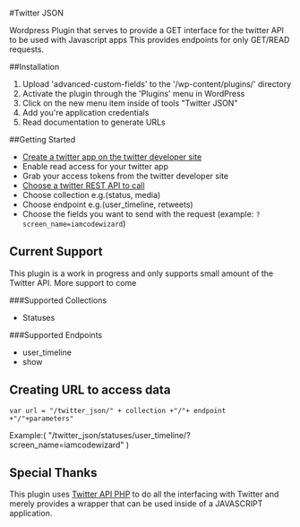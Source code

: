 #Twitter JSON

Wordpress Plugin that serves to provide a GET interface for the twitter API to be used with Javascript apps
This provides endpoints for only GET/READ requests. 

##Installation


1. Upload 'advanced-custom-fields' to the '/wp-content/plugins/' directory
2. Activate the plugin through the 'Plugins' menu in WordPress
3. Click on the new menu item inside of tools "Twitter JSON"
4. Add you're application credentials
5. Read documentation to generate URLs


##Getting Started

- [Create a twitter app on the twitter developer site](https://dev.twitter.com/apps/)
- Enable read access for your twitter app
- Grab your access tokens from the twitter developer site
- [Choose a twitter REST API to call](https://dev.twitter.com/rest/public)
- Choose collection e.g.(status, media)
- Choose endpoint e.g.(user_timeline, retweets)
- Choose the fields you want to send with the request (example: `?screen_name=iamcodewizard`)

## Current Support
This plugin is a work in progress and only supports small amount of the Twitter API. More support to come

###Supported Collections
- Statuses

###Supported Endpoints
- user_timeline
- show

## Creating URL to access data
```var url = "/twitter_json/" + collection +"/"+ endpoint +"/"+parameters"```

Example:( "/twitter_json/statuses/user_timeline/?screen_name=iamcodewizard" )

## Special Thanks
This plugin uses [Twitter API PHP](https://github.com/J7mbo/twitter-api-php/) to do all the interfacing with Twitter and merely provides a wrapper that can be used inside of a JAVASCRIPT application.
